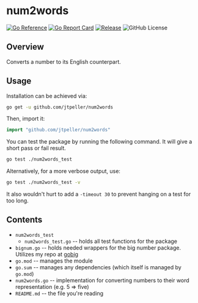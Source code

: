 # num2words

[![Go Reference](https://pkg.go.dev/badge/github.com/jtpeller/num2words.svg)](https://pkg.go.dev/github.com/jtpeller/num2words)
[![Go Report Card](https://goreportcard.com/badge/github.com/jtpeller/num2words)](https://goreportcard.com/report/github.com/jtpeller/num2words)
[![Release](https://img.shields.io/github/release/jtpeller/num2words.svg?style=flat-square)](https://github.com/jtpeller/num2words/releases)
![GitHub License](https://img.shields.io/github/license/jtpeller/num2words)

## Overview

Converts a number to its English counterpart.

## Usage

Installation can be achieved via:

```sh
go get -u github.com/jtpeller/num2words
```

Then, import it:

```go
import "github.com/jtpeller/num2words"
```

You can test the package by running the following command. It will give a short pass or fail result.

```sh
go test ./num2words_test
```

Alternatively, for a more verbose output, use:

```sh
go test ./num2words_test -v
```

It also wouldn't hurt to add a `-timeout 30` to prevent hanging on a test for too long.

## Contents

- `num2words_test`
  - `num2words_test.go` -- holds all test functions for the package
- `bignum.go` -- holds needed wrappers for the big number package. Utilizes my repo at [gobig](https://github.com/jtpeller/gobig)
- `go.mod` -- manages the module
- `go.sum` -- manages any dependencies (which itself is managed by `go.mod`)
- `num2words.go` -- implementation for converting numbers to their word representation (e.g. 5 => five)
- `README.md` -- the file you're reading
